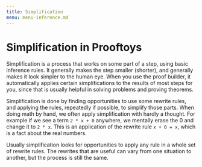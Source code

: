 ```yaml
---
title: Simplification
menu: menu-inference.md
---
```


# Simplification in Prooftoys

Simplification is a process that works on some part of a step, using
basic inference rules.  It generally makes the step smaller (shorter),
and generally makes it look simpler to the human eye.  When you use
the proof builder, it automatically applies certain simplifications to
the results of most steps for you, since that is usually helpful in
solving problems and proving theorems.

Simplification is done by finding opportunities to use some rewrite
rules, and applying the rules, repeatedly if possible, to simplify
those parts.  When doing math by hand, we often apply simplification
with hardly a thought.  For example if we see a term `2 * x + 0`
anywhere, we mentally erase the 0 and change it to `2 * x`.  This is
an application of the rewrite rule `x + 0 = x`, which is a fact about
the real numbers.

Usually simplification looks for opportunities to apply any rule in a
whole set of rewrite rules.  The rewrites that are useful can vary
from one situation to another, but the process is still the same.
